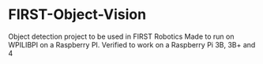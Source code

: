 # FIRST-Object-Vision
Object detection project to be used in FIRST Robotics
Made to run on WPILIBPI on a Raspberry PI. Verified to work on a Raspberry Pi 3B, 3B+ and 4
